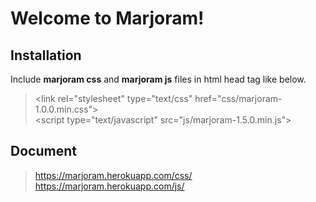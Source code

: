Welcome to Marjoram!
===================

<i class="icon-wrench"></i>Installation
-------------

Include **marjoram css** and **marjoram js** files in html head tag like below.

> &lt;link rel="stylesheet" type="text/css" href="css/marjoram-1.0.0.min.css"&gt;<br>
> &lt;script type="text/javascript" src="js/marjoram-1.5.0.min.js"&gt;<br>


<i class="icon-file"></i>Document
-------------

> https://marjoram.herokuapp.com/css/<br>
> https://marjoram.herokuapp.com/js/<br>
